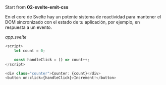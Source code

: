 Start from **02-svelte-emit-css**

En el core de Svelte hay un potente sistema de reactividad para mantener el DOM sincronizado con el estado de tu aplicación, por ejemplo, en respuesta a un evento.

_app.svelte_

```js
<script>
	let count = 0;

	const handleClick = () => count++;
</script>

<div class="counter">Counter: {count}</div>
<button on:click={handleClick}>Increment!</button>
```

